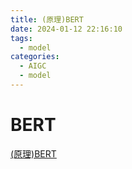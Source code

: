 ```yaml
---
title: (原理)BERT
date: 2024-01-12 22:16:10
tags:
  - model
categories:
  - AIGC
  - model
---
```


<p></p>
<!-- more -->

# BERT
[(原理)BERT](https://candied-skunk-1ca.notion.site/BERT-16abfe211084808fb8a3d0769c37c3db?pvs=4)